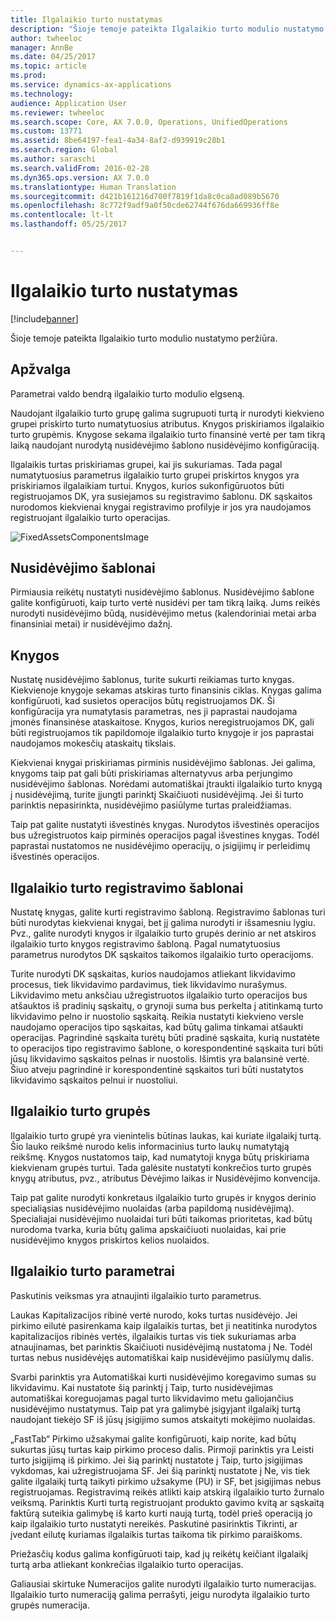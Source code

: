 ```yaml
---
title: Ilgalaikio turto nustatymas
description: "Šioje temoje pateikta Ilgalaikio turto modulio nustatymo peržiūra."
author: twheeloc
manager: AnnBe
ms.date: 04/25/2017
ms.topic: article
ms.prod: 
ms.service: dynamics-ax-applications
ms.technology: 
audience: Application User
ms.reviewer: twheeloc
ms.search.scope: Core, AX 7.0.0, Operations, UnifiedOperations
ms.custom: 13771
ms.assetid: 8be64197-fea1-4a34-8af2-d939919c28b1
ms.search.region: Global
ms.author: saraschi
ms.search.validFrom: 2016-02-28
ms.dyn365.ops.version: AX 7.0.0
ms.translationtype: Human Translation
ms.sourcegitcommit: d421b161216d700f7819f1da8c0ca8ad089b5670
ms.openlocfilehash: 8c772f9adf9a0f50cde62744f676da669936ff8e
ms.contentlocale: lt-lt
ms.lasthandoff: 05/25/2017


---
```


# <a name="set-up-fixed-assets"></a>Ilgalaikio turto nustatymas

[!include[banner](../includes/banner.md)]


Šioje temoje pateikta Ilgalaikio turto modulio nustatymo peržiūra.

<a name="overview"></a>Apžvalga
--------
Parametrai valdo bendrą ilgalaikio turto modulio elgseną.

Naudojant ilgalaikio turto grupę galima sugrupuoti turtą ir nurodyti kiekvieno grupei priskirto turto numatytuosius atributus. Knygos priskiriamos ilgalaikio turto grupėmis. Knygose sekama ilgalaikio turto finansinė vertė per tam tikrą laiką naudojant nurodytą nusidėvėjimo šablono nusidėvėjimo konfigūraciją.

Ilgalaikis turtas priskiriamas grupei, kai jis sukuriamas. Tada pagal numatytuosius parametrus ilgalaikio turto grupei priskirtos knygos yra priskiriamos ilgalaikiam turtui. Knygos, kurios sukonfigūruotos būti registruojamos DK, yra susiejamos su registravimo šablonu. DK sąskaitos nurodomos kiekvienai knygai registravimo profilyje ir jos yra naudojamos registruojant ilgalaikio turto operacijas. 

![FixedAssetsComponentsImage](./media/FAComponents_Updated.png)

## <a name="depreciation-profiles"></a>Nusidėvėjimo šablonai
Pirmiausia reikėtų nustatyti nusidėvėjimo šablonus. Nusidėvėjimo šablone galite konfigūruoti, kaip turto vertė nusidėvi per tam tikrą laiką. Jums reikės nurodyti nusidėvėjimo būdą, nusidėvėjimo metus (kalendoriniai metai arba finansiniai metai) ir nusidėvėjimo dažnį.

## <a name="books"></a>Knygos
Nustatę nusidėvėjimo šablonus, turite sukurti reikiamas turto knygas. Kiekvienoje knygoje sekamas atskiras turto finansinis ciklas. Knygas galima konfigūruoti, kad susietos operacijos būtų registruojamos DK. Ši konfigūracija yra numatytasis parametras, nes ji paprastai naudojama įmonės finansinėse ataskaitose. Knygos, kurios neregistruojamos DK, gali būti registruojamos tik papildomoje ilgalaikio turto knygoje ir jos paprastai naudojamos mokesčių ataskaitų tikslais.

Kiekvienai knygai priskiriamas pirminis nusidėvėjimo šablonas. Jei galima, knygoms taip pat gali būti priskiriamas alternatyvus arba perjungimo nusidėvėjimo šablonas. Norėdami automatiškai įtraukti ilgalaikio turto knygą į nusidėvėjimą, turite įjungti parinktį Skaičiuoti nusidėvėjimą. Jei ši turto parinktis nepasirinkta, nusidėvėjimo pasiūlyme turtas praleidžiamas.

Taip pat galite nustatyti išvestinės knygas. Nurodytos išvestinės operacijos bus užregistruotos kaip pirminės operacijos pagal išvestines knygas. Todėl paprastai nustatomos ne nusidėvėjimo operacijų, o įsigijimų ir perleidimų išvestinės operacijos.

## <a name="fixed-asset-posting-profiles"></a>Ilgalaikio turto registravimo šablonai
Nustatę knygas, galite kurti registravimo šabloną. Registravimo šablonas turi būti nurodytas kiekvienai knygai, bet jį galima nurodyti ir išsamesniu lygiu. Pvz., galite nurodyti knygos ir ilgalaikio turto grupės derinio ar net atskiros ilgalaikio turto knygos registravimo šabloną. Pagal numatytuosius parametrus nurodytos DK sąskaitos taikomos ilgalaikio turto operacijoms.

Turite nurodyti DK sąskaitas, kurios naudojamos atliekant likvidavimo procesus, tiek likvidavimo pardavimus, tiek likvidavimo nurašymus. Likvidavimo metu anksčiau užregistruotos ilgalaikio turto operacijos bus atšauktos iš pradinių sąskaitų, o grynoji suma bus perkelta į atitinkamą turto likvidavimo pelno ir nuostolio sąskaitą. Reikia nustatyti kiekvieno versle naudojamo operacijos tipo sąskaitas, kad būtų galima tinkamai atšaukti operacijas. Pagrindinė sąskaita turėtų būti pradinė sąskaita, kurią nustatėte to operacijos tipo registravimo šablone, o korespondentinė sąskaita turi būti jūsų likvidavimo sąskaitos pelnas ir nuostolis. Išimtis yra balansinė vertė. Šiuo atveju pagrindinė ir korespondentinė sąskaitos turi būti nustatytos likvidavimo sąskaitos pelnui ir nuostoliui.

## <a name="fixed-asset-groups"></a>Ilgalaikio turto grupės
Ilgalaikio turto grupė yra vienintelis būtinas laukas, kai kuriate ilgalaikį turtą. Šio lauko reikšmė nurodo kelis informacinius turto laukų numatytąją reikšmę. Knygos nustatomos taip, kad numatytoji knyga būtų priskiriama kiekvienam grupės turtui. Tada galėsite nustatyti konkrečios turto grupės knygų atributus, pvz., atributus Dėvėjimo laikas ir Nusidėvėjimo konvencija.

Taip pat galite nurodyti konkretaus ilgalaikio turto grupės ir knygos derinio specialiąsias nusidėvėjimo nuolaidas (arba papildomą nusidėvėjimą). Specialiajai nusidėvėjimo nuolaidai turi būti taikomas prioritetas, kad būtų nurodoma tvarka, kuria būtų galima apskaičiuoti nuolaidas, kai prie nusidėvėjimo knygos priskirtos kelios nuolaidos.

## <a name="fixed-asset-parameters"></a>Ilgalaikio turto parametrai
Paskutinis veiksmas yra atnaujinti ilgalaikio turto parametrus.

Laukas Kapitalizacijos ribinė vertė nurodo, koks turtas nusidėvėjo. Jei pirkimo eilutė pasirenkama kaip ilgalaikis turtas, bet ji neatitinka nurodytos kapitalizacijos ribinės vertės, ilgalaikis turtas vis tiek sukuriamas arba atnaujinamas, bet parinktis Skaičiuoti nusidėvėjimą nustatoma į Ne. Todėl turtas nebus nusidėvėjęs automatiškai kaip nusidėvėjimo pasiūlymų dalis.

Svarbi parinktis yra Automatiškai kurti nusidėvėjimo koregavimo sumas su likvidavimu. Kai nustatote šią parinktį į Taip, turto nusidėvėjimas automatiškai koreguojamas pagal turto likvidavimo metu galiojančius nusidėvėjimo nustatymus. Taip pat yra galimybė įsigyjant ilgalaikį turtą naudojant tiekėjo SF iš jūsų įsigijimo sumos atskaityti mokėjimo nuolaidas.

„FastTab“ Pirkimo užsakymai galite konfigūruoti, kaip norite, kad būtų sukurtas jūsų turtas kaip pirkimo proceso dalis. Pirmoji parinktis yra Leisti turto įsigijimą iš pirkimo. Jei šią parinktį nustatote į Taip, turto įsigijimas vykdomas, kai užregistruojama SF. Jei šią parinktį nustatote į Ne, vis tiek galite ilgalaikį turtą taikyti pirkimo užsakyme (PU) ir SF, bet įsigijimas nebus registruojamas. Registravimą reikės atlikti kaip atskirą ilgalaikio turto žurnalo veiksmą. Parinktis Kurti turtą registruojant produkto gavimo kvitą ar sąskaitą faktūrą suteikia galimybę iš karto kurti naują turtą, todėl prieš operaciją jo kaip ilgalaikio turto nustatyti nereikės. Paskutinė pasirinktis Tikrinti, ar įvedant eilutę kuriamas ilgalaikis turtas taikoma tik pirkimo paraiškoms.

Priežasčių kodus galima konfigūruoti taip, kad jų reikėtų keičiant ilgalaikį turtą arba atliekant konkrečias ilgalaikio turto operacijas.

Galiausiai skirtuke Numeracijos galite nurodyti ilgalaikio turto numeracijas. Ilgalaikio turto numeraciją galima perrašyti, jeigu nurodyta ilgalaikio turto grupės numeracija.




